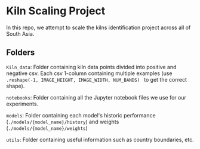 # Kiln Scaling Project

In this repo, we attempt to scale the kilns identification project across all of South Asia.

## Folders 

```Kiln_data```: Folder containing kiln data points divided into positive and negative csv. Each csv 1-column containing multiple examples (use ```.reshape(-1, IMAGE_HEIGHT, IMAGE_WIDTH, NUM_BANDS) ``` to get the correct shape). 


```notebooks```: Folder containing all the Jupyter notebook files we use for our experiments. 


```models```: Folder containing each model's historic performance (```./models/{model_name}/history```) and weights (```./models/{model_name}/weights```)


```utils```: Folder containing useful information such as country boundaries, etc. 

